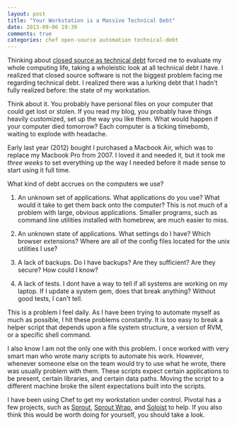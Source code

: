 ```yaml
---
layout: post
title: "Your Workstation is a Massive Technical Debt"
date: 2013-09-06 19:39
comments: true
categories: chef open-source automation technical-debt
---
```


Thinking about
[closed source as technical debt](/entries/closed-source-as-risk/)
forced me to evaluate
my whole computing life, taking a wholeistic look
at all technical debt I have.
I realized that closed source software is not the biggest problem
facing me regarding technical debt.
I realized there was a lurking debt that I hadn't fully
realized before: the state of my workstation.

Think about it. You probably have personal files on your
computer that could get lost or stolen. If you
read my blog, you probably have things heavily customized,
set up the way you like them. What would
happen if your computer died tomorrow? Each computer is a ticking
timebomb, waiting to explode with headache.

Early last year (2012) bought I purchased a Macbook Air, which was to
replace my Macbook Pro from 2007. I loved it and needed it, but it
took me *three weeks* to set everything up the way I needed before it
made sense to start using it full time.

What kind of debt accrues on the computers we use?

1. An unknown set of applications. What applications do you use? What
   would it take to get them back onto the computer? This is not much
   of a problem with large, obvious applications. Smaller programs,
   such as command line utilities installed with homebrew, are much
   easier to miss.

2. An unknown state of applications. What settings do I have? Which
   browser extensions? Where are all of the config files located for
   the unix utilities I use?

3. A lack of backups. Do I have backups? Are they sufficient? Are they
   secure? How could I know?

4. A lack of tests. I dont have a way to tell if all systems are
   working on my laptop. If I update a system gem, does that break
   anything? Without good tests, I can't tell.

This is a problem I feel daily. As I have been trying to
automate myself as much as possible, I hit these problems constantly.
It is too easy to break a helper script that depends
upon a file system structure, a version of RVM, or a specific shell
command.

I also know I am not the only one with this problem. I once worked
with very smart man who wrote many scripts to automate
his work. However, whenever someone else on the team would try to use
what he wrote, there was usually problem with them. These scripts
expect certain applications to be present, certain libraries, and
certain data paths. Moving the script to a different machine broke
the silent expectations built into the scripts.

I have been using Chef to get my workstation under control. Pivotal
has a few projects, such as
[Sprout](https://github.com/pivotal-sprout/sprout),
[Sprout Wrap](https://github.com/pivotal-sprout/sprout-wrap),
and [Soloist](https://github.com/mkocher/soloist)
to help. If you also think this would be worth doing for yourself, you
should take a look.
